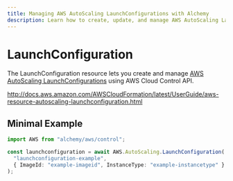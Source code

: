 ```yaml
---
title: Managing AWS AutoScaling LaunchConfigurations with Alchemy
description: Learn how to create, update, and manage AWS AutoScaling LaunchConfigurations using Alchemy Cloud Control.
---
```


# LaunchConfiguration

The LaunchConfiguration resource lets you create and manage [AWS AutoScaling LaunchConfigurations](https://docs.aws.amazon.com/autoscaling/latest/userguide/) using AWS Cloud Control API.

http://docs.aws.amazon.com/AWSCloudFormation/latest/UserGuide/aws-resource-autoscaling-launchconfiguration.html

## Minimal Example

```ts
import AWS from "alchemy/aws/control";

const launchconfiguration = await AWS.AutoScaling.LaunchConfiguration(
  "launchconfiguration-example",
  { ImageId: "example-imageid", InstanceType: "example-instancetype" }
);
```

